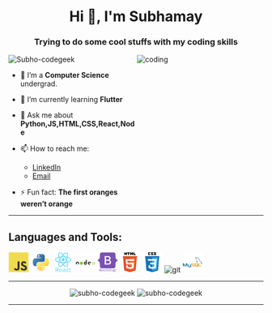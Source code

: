 <h1 align="center">Hi 👋, I'm Subhamay</h1>
<h3 align="center">Trying to do some cool stuffs with my coding skills</h3>

<p> <img src="https://komarev.com/ghpvc/?username=Subho-codegeek&label=Profile%20views&color=0e75b6&style=flat" alt="Subho-codegeek" />
<img align="right" alt="coding" width="250" height="290" src="https://sd.keepcalms.com/i/keep-calm-and-lets-code-2.png"> </p>


- 🔭 I’m a **Computer Science** undergrad. 

- 🌱 I’m currently learning **Flutter**

- 💬 Ask me about **Python,JS,HTML,CSS,React,Node**

- 📫 How to reach me:
  - [LinkedIn](https://www.linkedin.com/in/subhamay-paul-775820179/)
  - [Email](mailto:subhomaypaul@gmail.com)


- ⚡ Fun fact: **The first oranges weren’t orange**

------------------------
<h2 align="left">Languages and Tools:</h2>
<p align="left"> 
<img src="https://raw.githubusercontent.com/devicons/devicon/master/icons/javascript/javascript-original.svg" alt="javascript" width="40" height="40"/>
<img src="https://raw.githubusercontent.com/devicons/devicon/master/icons/python/python-original.svg" alt="python" width="40" height="40"/>
<img src="https://raw.githubusercontent.com/devicons/devicon/master/icons/react/react-original-wordmark.svg" alt="react" width="40" height="40"/>
<img src="https://raw.githubusercontent.com/devicons/devicon/master/icons/nodejs/nodejs-original-wordmark.svg" alt="nodejs" width="40" height="40"/>
<img src="https://raw.githubusercontent.com/devicons/devicon/master/icons/bootstrap/bootstrap-plain-wordmark.svg" alt="bootstrap" width="40" height="40"/>
<img src="https://raw.githubusercontent.com/devicons/devicon/master/icons/html5/html5-original-wordmark.svg" alt="html5" width="40" height="40"/> 
<img src="https://raw.githubusercontent.com/devicons/devicon/master/icons/css3/css3-original-wordmark.svg" alt="css3" width="40" height="40"/>
<img src="https://www.vectorlogo.zone/logos/git-scm/git-scm-icon.svg" alt="git" width="40" height="40"/>   
<img src="https://raw.githubusercontent.com/devicons/devicon/master/icons/mysql/mysql-original-wordmark.svg" alt="mysql" width="40" height="40"/>   
</p>

------------------------

<p align="center"><img width=48% src="https://github-readme-streak-stats.herokuapp.com/?user=Subho-codegeek&theme=radical" alt="subho-codegeek"/>
<img width=48% src="https://github-readme-stats.vercel.app/api?username=Subho-codegeek&show_icons=true&locale=en&theme=radical" alt="subho-codegeek"/></p>

------------------------

